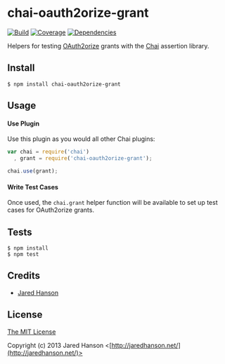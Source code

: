 # chai-oauth2orize-grant

[![Build](https://travis-ci.org/jaredhanson/chai-oauth2orize-grant.png)](http://travis-ci.org/jaredhanson/chai-oauth2orize-grant)
[![Coverage](https://coveralls.io/repos/jaredhanson/chai-oauth2orize-grant/badge.png)](https://coveralls.io/r/jaredhanson/chai-oauth2orize-grant)
[![Dependencies](https://david-dm.org/jaredhanson/chai-oauth2orize-grant.png)](http://david-dm.org/jaredhanson/chai-oauth2orize-grant)


Helpers for testing [OAuth2orize](https://github.com/jaredhanson/oauth2orize)
grants with the [Chai](http://chaijs.com/) assertion library.

## Install

    $ npm install chai-oauth2orize-grant

## Usage

#### Use Plugin

Use this plugin as you would all other Chai plugins:

```javascript
var chai = require('chai')
  , grant = require('chai-oauth2orize-grant');

chai.use(grant);
```

#### Write Test Cases

Once used, the `chai.grant` helper function will be available to set up test
cases for OAuth2orize grants.

## Tests

    $ npm install
    $ npm test

## Credits

  - [Jared Hanson](http://github.com/jaredhanson)

## License

[The MIT License](http://opensource.org/licenses/MIT)

Copyright (c) 2013 Jared Hanson <[http://jaredhanson.net/](http://jaredhanson.net/)>
